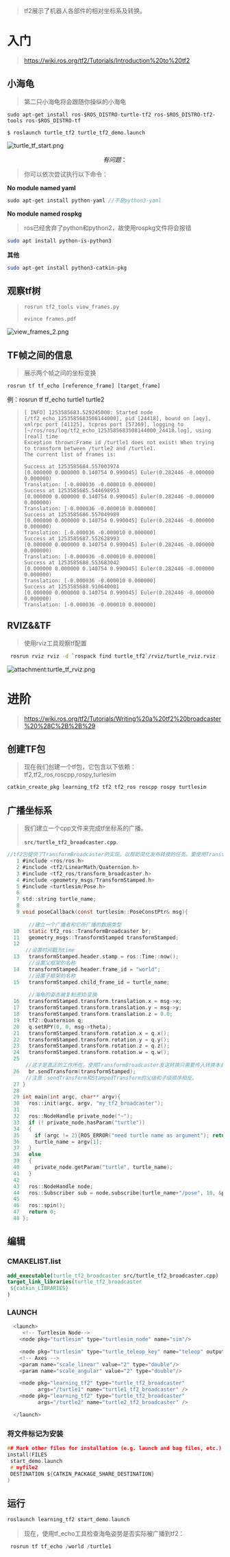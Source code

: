

> tf2展示了机器人各部件的相对坐标系及转换。


# 入门

> https://wiki.ros.org/tf2/Tutorials/Introduction%20to%20tf2

## 小海龟

> 第二只小海龟将会跟随你操纵的小海龟

```
sudo apt-get install ros-$ROS_DISTRO-turtle-tf2 ros-$ROS_DISTRO-tf2-tools ros-$ROS_DISTRO-tf
```

```
$ roslaunch turtle_tf2 turtle_tf2_demo.launch
```

![turtle_tf_start.png](https://wiki.ros.org/tf2/Tutorials/Introduction%20to%20tf2?action=AttachFile&do=get&target=turtle_tf_start.png)

$$有问题：$$

> 你可以依次尝试执行以下命令：

**No module named yaml**

```c
sudo apt-get install python-yaml //不是python3-yaml
```

**No module named rospkg**

> ros已经舍弃了python和python2，故使用rospkg文件将会报错

```bash
sudo apt install python-is-python3
```

**其他**

```bash
sudo apt-get install python3-catkin-pkg
```







## 观察tf树

> ```rosrun tf2_tools view_frames.py
> rosrun tf2_tools view_frames.py
> ```
>
> ```
> evince frames.pdf
> ```

![view_frames_2.png](https://wiki.ros.org/tf2/Tutorials/Introduction%20to%20tf2?action=AttachFile&do=get&target=view_frames_2.png)



## TF帧之间的信息

> 展示两个帧之间的坐标变换

```
rosrun tf tf_echo [reference_frame] [target_frame]
```

例：rosrun tf tf_echo turtle1 turtle2



> ```
> [ INFO] 1253585683.529245000: Started node [/tf2_echo_1253585683508144000], pid [24418], bound on [aqy], xmlrpc port [41125], tcpros port [57369], logging to [~/ros/ros/log/tf2_echo_1253585683508144000_24418.log], using [real] time
> Exception thrown:Frame id /turtle1 does not exist! When trying to transform between /turtle2 and /turtle1.
> The current list of frames is:
> 
> Success at 1253585684.557003974
> [0.000000 0.000000 0.140754 0.990045] Euler(0.282446 -0.000000 0.000000)
> Translation: [-0.000036 -0.000010 0.000000]
> Success at 1253585685.544698953
> [0.000000 0.000000 0.140754 0.990045] Euler(0.282446 -0.000000 0.000000)
> Translation: [-0.000036 -0.000010 0.000000]
> Success at 1253585686.557049989
> [0.000000 0.000000 0.140754 0.990045] Euler(0.282446 -0.000000 0.000000)
> Translation: [-0.000036 -0.000010 0.000000]
> Success at 1253585687.552628993
> [0.000000 0.000000 0.140754 0.990045] Euler(0.282446 -0.000000 0.000000)
> Translation: [-0.000036 -0.000010 0.000000]
> Success at 1253585688.553683042
> [0.000000 0.000000 0.140754 0.990045] Euler(0.282446 -0.000000 0.000000)
> Translation: [-0.000036 -0.000010 0.000000]
> Success at 1253585688.910640001
> [0.000000 0.000000 0.140754 0.990045] Euler(0.282446 -0.000000 0.000000)
> Translation: [-0.000036 -0.000010 0.000000]
> ```





## RVIZ&&TF

> 使用rviz工具观察tf配置

```bash
 rosrun rviz rviz -d `rospack find turtle_tf2`/rviz/turtle_rviz.rviz
```

![attachment:turtle_tf_rviz.png](https://wiki.ros.org/tf2/Tutorials/Introduction%20to%20tf2?action=AttachFile&do=get&target=turtle_tf_rviz.png)







# 进阶

> https://wiki.ros.org/tf2/Tutorials/Writing%20a%20tf2%20broadcaster%20%28C%2B%2B%29



## 创建TF包

> 现在我们创建一个tf包，它包含以下依赖：tf2,tf2_ros,roscpp,rospy,turlesim

```c
catkin_create_pkg learning_tf2 tf2 tf2_ros roscpp rospy turtlesim
```



## 广播坐标系

> 我们建立一个cpp文件来完成tf坐标系的广播。
>
> **`src/turtle_tf2_broadcaster.cpp`**. 

```c
//tf2包提供了TransformBroadcaster的实现，以帮助简化发布转换的任务。要使用TransformBroadcaster，我们需要包括TransformBroadcaster.h头文件。 
   1 #include <ros/ros.h>
   2 #include <tf2/LinearMath/Quaternion.h>
   3 #include <tf2_ros/transform_broadcaster.h>
   4 #include <geometry_msgs/TransformStamped.h>
   5 #include <turtlesim/Pose.h>
   6 
   7 std::string turtle_name;
   8 
   9 void poseCallback(const turtlesim::PoseConstPtr& msg){
       
       //建立一个广播者和它所广播的数据类型
  10   static tf2_ros::TransformBroadcaster br;
  11   geometry_msgs::TransformStamped transformStamped;
  12   
      //设置时间戳为time
  13   transformStamped.header.stamp = ros::Time::now();
       //设置父框架的名称
  14   transformStamped.header.frame_id = "world";
       //设置子框架的名称
  15   transformStamped.child_frame_id = turtle_name;
       
       //海龟的姿态被复制进3D变换
  16   transformStamped.transform.translation.x = msg->x;
  17   transformStamped.transform.translation.y = msg->y;
  18   transformStamped.transform.translation.z = 0.0;
  19   tf2::Quaternion q;
  20   q.setRPY(0, 0, msg->theta);
  21   transformStamped.transform.rotation.x = q.x();
  22   transformStamped.transform.rotation.y = q.y();
  23   transformStamped.transform.rotation.z = q.z();
  24   transformStamped.transform.rotation.w = q.w();
  25 
      //这才是真正的工作所在。使用TransformBroadcaster发送转换只需要传入转换本身。 
  26   br.sendTransform(transformStamped);
      //注意：sendTransform和StampedTransform的父级和子级顺序相反。 
  27 }
  28 
  29 int main(int argc, char** argv){
  30   ros::init(argc, argv, "my_tf2_broadcaster");
  31 
  32   ros::NodeHandle private_node("~");
  33   if (! private_node.hasParam("turtle"))
  34   {
  35     if (argc != 2){ROS_ERROR("need turtle name as argument"); return -1;};
  36     turtle_name = argv[1];
  37   }
  38   else
  39   {
  40     private_node.getParam("turtle", turtle_name);
  41   }
  42     
  43   ros::NodeHandle node;
  44   ros::Subscriber sub = node.subscribe(turtle_name+"/pose", 10, &poseCallback);
  45 
  46   ros::spin();
  47   return 0;
  48 };
```



## 编辑

### CMAKELIST.list

```cmake
add_executable(turtle_tf2_broadcaster src/turtle_tf2_broadcaster.cpp)
target_link_libraries(turtle_tf2_broadcaster
 ${catkin_LIBRARIES}
)
```



### LAUNCH

```c
  <launch>
     <!-- Turtlesim Node-->
    <node pkg="turtlesim" type="turtlesim_node" name="sim"/>

    <node pkg="turtlesim" type="turtle_teleop_key" name="teleop" output="screen"/>
    <!-- Axes -->
    <param name="scale_linear" value="2" type="double"/>
    <param name="scale_angular" value="2" type="double"/>

    <node pkg="learning_tf2" type="turtle_tf2_broadcaster"
          args="/turtle1" name="turtle1_tf2_broadcaster" />
    <node pkg="learning_tf2" type="turtle_tf2_broadcaster"
          args="/turtle2" name="turtle2_tf2_broadcaster" />

  </launch>
```



### 将文件标记为安装

```c
## Mark other files for installation (e.g. launch and bag files, etc.)
install(FILES
 start_demo.launch
 # myfile2
 DESTINATION ${CATKIN_PACKAGE_SHARE_DESTINATION}
)
```



## 运行

```c
roslaunch learning_tf2 start_demo.launch
```



> 现在，使用tf_echo工具检查海龟姿势是否实际被广播到tf2：

```c
 rosrun tf tf_echo /world /turtle1
```

